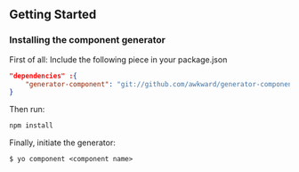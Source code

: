 ## Getting Started

### Installing the component generator

First of all: Include the following piece in your package.json

``` json
"dependencies" :{
	"generator-component": "git://github.com/awkward/generator-component.git#master"
}
```

Then run:
``` bash
npm install
```

Finally, initiate the generator:

```
$ yo component <component name>
```

